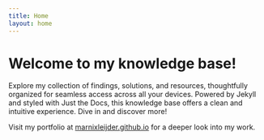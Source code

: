 ```yaml
---
title: Home
layout: home
---
```


# Welcome to my knowledge base!

Explore my collection of findings, solutions, and resources, thoughtfully organized for seamless access across all your devices. Powered by Jekyll and styled with Just the Docs, this knowledge base offers a clean and intuitive experience. Dive in and discover more!

Visit my portfolio at [marnixleijder.github.io](https://marnixleijder.github.io/) for a deeper look into my work.

